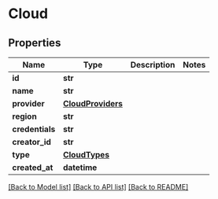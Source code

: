 # Cloud

## Properties
Name | Type | Description | Notes
------------ | ------------- | ------------- | -------------
**id** | **str** |  | 
**name** | **str** |  | 
**provider** | [**CloudProviders**](CloudProviders.md) |  | 
**region** | **str** |  | 
**credentials** | **str** |  | 
**creator_id** | **str** |  | 
**type** | [**CloudTypes**](CloudTypes.md) |  | 
**created_at** | **datetime** |  | 

[[Back to Model list]](../README.md#documentation-for-models) [[Back to API list]](../README.md#documentation-for-api-endpoints) [[Back to README]](../README.md)


